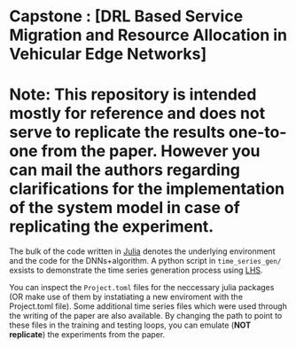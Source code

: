 # Capstone : [DRL Based Service Migration and Resource Allocation in Vehicular Edge Networks]
# Note: This repository is intended mostly for reference and does not serve to replicate the results one-to-one from the paper. However you can mail the authors regarding clarifications for the implementation of the system model in case of replicating the experiment.

The bulk of the code written in [Julia](https://julialang.org/) denotes the underlying environment and the code for the DNNs+algorithm. A python script in `time_series_gen/` exsists to demonstrate the time series generation process using [LHS](https://en.wikipedia.org/wiki/Latin_hypercube_sampling). 

You can inspect the `Project.toml` files for the neccessary julia packages (OR make use of them by instatiating a new enviroment with the Project.toml file).
Some additional time series files which were used through the writing of the paper are also available. By changing the path to point to these files in the training and testing loops, you can emulate (**NOT replicate**) the experiments from the paper.


